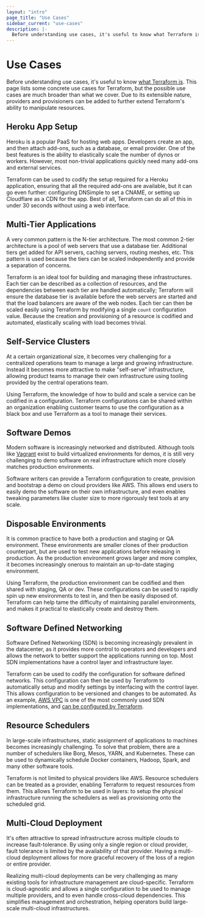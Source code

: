 ```yaml
---
layout: "intro"
page_title: "Use Cases"
sidebar_current: "use-cases"
description: |-
  Before understanding use cases, it's useful to know what Terraform is. This page lists some concrete use cases for Terraform, but the possible use cases are much broader than what we cover. Due to its extensible nature, providers and provisioners can be added to further extend Terraform's ability to manipulate resources.
---
```


# Use Cases

Before understanding use cases, it's useful to know [what Terraform is](/intro/index.html).
This page lists some concrete use cases for Terraform, but the possible use cases are
much broader than what we cover. Due to its extensible nature, providers and provisioners
can be added to further extend Terraform's ability to manipulate resources.

## Heroku App Setup

Heroku is a popular PaaS for hosting web apps. Developers create an app, and then
attach add-ons, such as a database, or email provider. One of the best features is
the ability to elastically scale the number of dynos or workers. However, most
non-trivial applications quickly need many add-ons and external services.

Terraform can be used to codify the setup required for a Heroku application, ensuring
that all the required add-ons are available, but it can go even further: configuring
DNSimple to set a CNAME, or setting up Cloudflare as a CDN for the
app. Best of all, Terraform can do all of this in under 30 seconds without
using a web interface.

## Multi-Tier Applications

A very common pattern is the N-tier architecture. The most common 2-tier architecture is
a pool of web servers that use a database tier. Additional tiers get added for API servers,
caching servers, routing meshes, etc. This pattern is used because the tiers can be scaled
independently and provide a separation of concerns.

Terraform is an ideal tool for building and managing these infrastructures. Each tier can
be described as a collection of resources, and the dependencies between each tier are handled
automatically; Terraform will ensure the database tier is available before the web servers
are started and that the load balancers are aware of the web nodes. Each tier can then be
scaled easily using Terraform by modifying a single `count` configuration value. Because
the creation and provisioning of a resource is codified and automated, elastically scaling
with load becomes trivial.

## Self-Service Clusters

At a certain organizational size, it becomes very challenging for a centralized
operations team to manage a large and growing infrastructure. Instead it becomes
more attractive to make "self-serve" infrastructure, allowing product teams to
manage their own infrastructure using tooling provided by the central operations team.

Using Terraform, the knowledge of how to build and scale a service can be codified
in a configuration. Terraform configurations can be shared within an organization
enabling customer teams to use the configuration as a black box and use Terraform as
a tool to manage their services.

## Software Demos

Modern software is increasingly networked and distributed. Although tools like
[Vagrant](https://www.vagrantup.com/) exist to build virtualized environments
for demos, it is still very challenging to demo software on real infrastructure
which more closely matches production environments.

Software writers can provide a Terraform configuration to create, provision and
bootstrap a demo on cloud providers like AWS. This allows end users to easily demo
the software on their own infrastructure, and even enables tweaking parameters like
cluster size to more rigorously test tools at any scale.

## Disposable Environments

It is common practice to have both a production and staging or QA environment.
These environments are smaller clones of their production counterpart, but are
used to test new applications before releasing in production. As the production
environment grows larger and more complex, it becomes increasingly onerous to
maintain an up-to-date staging environment.

Using Terraform, the production environment can be codified and then shared with
staging, QA or dev. These configurations can be used to rapidly spin up new
environments to test in, and then be easily disposed of. Terraform can help tame
the difficulty of maintaining parallel environments, and makes it practical
to elastically create and destroy them.

## Software Defined Networking

Software Defined Networking (SDN) is becoming increasingly prevalent in the
datacenter, as it provides more control to operators and developers and
allows the network to better support the applications running on top. Most SDN
implementations have a control layer and infrastructure layer.

Terraform can be used to codify the configuration for software defined networks.
This configuration can then be used by Terraform to automatically setup and modify
settings by interfacing with the control layer. This allows configuration to be
versioned and changes to be automated. As an example, [AWS VPC](https://aws.amazon.com/vpc/)
is one of the most commonly used SDN implementations, and [can be configured by
Terraform](https://registry.terraform.io/providers/hashicorp/aws/latest/docs/resources/vpc).

## Resource Schedulers

In large-scale infrastructures, static assignment of applications to machines
becomes increasingly challenging. To solve that problem, there are a number
of schedulers like Borg, Mesos, YARN, and Kubernetes. These can be used to
dynamically schedule Docker containers, Hadoop, Spark, and many other software
tools.

Terraform is not limited to physical providers like AWS. Resource schedulers
can be treated as a provider, enabling Terraform to request resources from them.
This allows Terraform to be used in layers: to setup the physical infrastructure
running the schedulers as well as provisioning onto the scheduled grid.

## Multi-Cloud Deployment

It's often attractive to spread infrastructure across multiple clouds to increase
fault-tolerance. By using only a single region or cloud provider, fault tolerance
is limited by the availability of that provider. Having a multi-cloud deployment
allows for more graceful recovery of the loss of a region or entire provider.

Realizing multi-cloud deployments can be very challenging as many existing tools
for infrastructure management are cloud-specific. Terraform is cloud-agnostic
and allows a single configuration to be used to manage multiple providers, and
to even handle cross-cloud dependencies. This simplifies management and orchestration,
helping operators build large-scale multi-cloud infrastructures.
